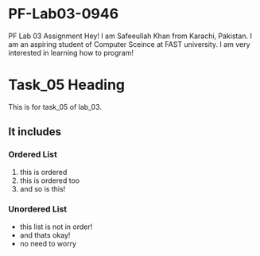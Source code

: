 # PF-Lab03-0946
PF Lab 03 Assignment
Hey! I am Safeeullah Khan from Karachi, Pakistan. I am an aspiring student of Computer Sceince at FAST university. I am very interested in learning how to program!

# Task_05 Heading 

This is for task_05 of lab_03. 

## It includes  

### Ordered List 
1. this is ordered
2. this is ordered too
3. and so is this!

### Unordered List 
- this list is not in order!  
- and thats okay!  
- no need to worry

